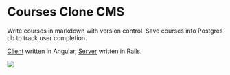 
# Courses Clone CMS

Write courses in markdown with version control.  Save courses into Postgres db to track user completion.

[Client](https://github.com/david-wolgemuth/courses-clone-client) written in Angular, [Server](https://github.com/david-wolgemuth/courses-clone-api) written in Rails.

![](https://github.com/david-wolgemuth/courses-clone-api/blob/master/example_course/example.gif?raw=true)
